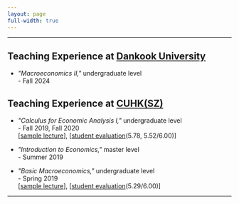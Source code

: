 ```yaml
---
layout: page
full-width: true
---
```


<hr size="2px">

## Teaching Experience at [Dankook University](https://www.dankook.ac.kr/en/web/international/102) 

* _"Macroeconomics II,"_ undergraduate level <br>
  -&nbsp;Fall 2024 <br>

## Teaching Experience at [CUHK(SZ)](https://sme.cuhk.edu.cn/en)

* _"Calculus for Economic Analysis I,"_ undergraduate level <br>
  -&nbsp;Fall 2019, Fall 2020 <br>
  [[sample lecture](https://econhanwt.github.io/my_docs/notes/Note_Continuity_Wontae_Han.pdf)], [[student evaluation](https://econhanwt.github.io/my_docs/notes/Eval_MAT1010_Wontae_HAN.pdf)(5.78, 5.52/6.00)]

* _"Introduction to Economics,"_ master level <br>
  -&nbsp;Summer 2019 <br>

* _"Basic Macroeconomics,"_ undergraduate level <br>
  -&nbsp;Spring 2019 <br>
  [[sample lecture](https://econhanwt.github.io/my_docs/notes/Note_Aggregate_Demand_Supply_Wontae_Han.pdf)], [[student evaluation](https://econhanwt.github.io/my_docs/notes/Eval_ECO2021_Wontae_HAN.pdf)(5.29/6.00)] 

<hr size="2px">
